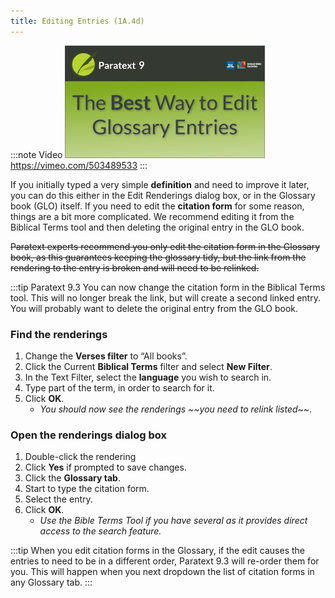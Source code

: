 ```yaml
---
title: Editing Entries (1A.4d)
---
```


:::note Video
[![ ](../../media/1A.4d.png)](https://vimeo.com/503489533)  
https://vimeo.com/503489533
:::

If you initially typed a very simple **definition** and need to improve it later, you can do this either in the Edit Renderings dialog box, or in the Glossary book (GLO) itself. If you need to edit the **citation form** for some reason, things are a bit more complicated. We recommend editing it from the Biblical Terms tool and then deleting the original entry in the GLO book.

~~Paratext experts recommend you only edit the citation form in the Glossary book, as this guarantees keeping the glossary tidy, but the link from the rendering to the entry is broken and will need to be relinked.~~

:::tip Paratext 9.3
You can now change the citation form in the Biblical Terms tool. This will no longer break the link, but will create a second linked entry. You will probably want to delete the original entry from the GLO book.


### Find the renderings

1.   Change the **Verses filter** to “All books”.
1.   Click the Current **Biblical Terms** filter and select **New Filter**.
1.   In the Text Filter, select the **language** you wish to search in.
1.   Type part of the term, in order to search for it.
1.   Click **OK**.  
      -  *You should now see the renderings ~~you need to relink listed*~~.

### Open the renderings dialog box

1.   Double-click the rendering
1.   Click **Yes** if prompted to save changes.
1.   Click the **Glossary tab**.
1.   Start to type the citation form.
1.   Select the entry.
1.   Click **OK**.
     -  *Use the Bible Terms Tool if you have several as it provides direct access to the search feature.*
  
:::tip
When you edit citation forms in the Glossary, if the edit causes the entries to need to be in a different order, Paratext 9.3 will re-order them for you. This will happen when you next dropdown the list of citation forms in any Glossary tab.
:::